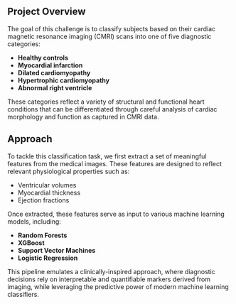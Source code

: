 ## Project Overview

The goal of this challenge is to classify subjects based on their cardiac magnetic resonance imaging (CMRI) scans into one of five diagnostic categories:

- **Healthy controls**
- **Myocardial infarction**
- **Dilated cardiomyopathy**
- **Hypertrophic cardiomyopathy**
- **Abnormal right ventricle**

These categories reflect a variety of structural and functional heart conditions that can be differentiated through careful analysis of cardiac morphology and function as captured in CMRI data.

## Approach

To tackle this classification task, we first extract a set of meaningful features from the medical images. These features are designed to reflect relevant physiological properties such as:

- Ventricular volumes  
- Myocardial thickness  
- Ejection fractions  

Once extracted, these features serve as input to various machine learning models, including:

- **Random Forests**
- **XGBoost**
- **Support Vector Machines**
- **Logistic Regression**

This pipeline emulates a clinically-inspired approach, where diagnostic decisions rely on interpretable and quantifiable markers derived from imaging, while leveraging the predictive power of modern machine learning classifiers.
